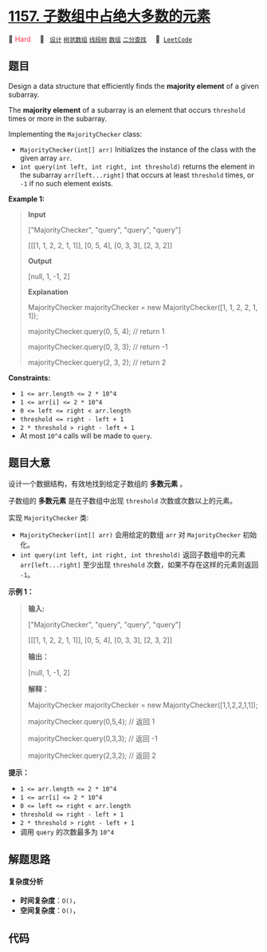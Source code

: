 # [1157. 子数组中占绝大多数的元素](https://leetcode.com/problems/online-majority-element-in-subarray)

🔴 <font color=#ff334b>Hard</font>&emsp; 🔖&ensp; [`设计`](/outline/tag/design.md) [`树状数组`](/outline/tag/binary-indexed-tree.md) [`线段树`](/outline/tag/segment-tree.md) [`数组`](/outline/tag/array.md) [`二分查找`](/outline/tag/binary-search.md)&emsp; 🔗&ensp;[`LeetCode`](https://leetcode.com/problems/online-majority-element-in-subarray)

## 题目

Design a data structure that efficiently finds the **majority element** of a
given subarray.

The **majority element** of a subarray is an element that occurs `threshold`
times or more in the subarray.

Implementing the `MajorityChecker` class:

  * `MajorityChecker(int[] arr)` Initializes the instance of the class with the given array `arr`.
  * `int query(int left, int right, int threshold)` returns the element in the subarray `arr[left...right]` that occurs at least `threshold` times, or `-1` if no such element exists.



**Example 1:**

> 
> 
> 
> 
> 
> **Input**
> 
> ["MajorityChecker", "query", "query", "query"]
> 
> [[[1, 1, 2, 2, 1, 1]], [0, 5, 4], [0, 3, 3], [2, 3, 2]]
> 
> **Output**
> 
> [null, 1, -1, 2]
> 
> 
> 
> **Explanation**
> 
> MajorityChecker majorityChecker = new MajorityChecker([1, 1, 2, 2, 1, 1]);
> 
> majorityChecker.query(0, 5, 4); // return 1
> 
> majorityChecker.query(0, 3, 3); // return -1
> 
> majorityChecker.query(2, 3, 2); // return 2

**Constraints:**

  * `1 <= arr.length <= 2 * 10^4`
  * `1 <= arr[i] <= 2 * 10^4`
  * `0 <= left <= right < arr.length`
  * `threshold <= right - left + 1`
  * `2 * threshold > right - left + 1`
  * At most `10^4` calls will be made to `query`.


## 题目大意

设计一个数据结构，有效地找到给定子数组的 **多数元素** 。

子数组的 **多数元素** 是在子数组中出现 `threshold` 次数或次数以上的元素。

实现 `MajorityChecker` 类:

  * `MajorityChecker(int[] arr)` 会用给定的数组 `arr` 对 `MajorityChecker` 初始化。
  * `int query(int left, int right, int threshold)` 返回子数组中的元素  `arr[left...right]` 至少出现 `threshold` 次数，如果不存在这样的元素则返回 `-1`。



**示例 1：**

> 
> 
> 
> 
> 
> **输入:**
> 
> ["MajorityChecker", "query", "query", "query"]
> 
> [[[1, 1, 2, 2, 1, 1]], [0, 5, 4], [0, 3, 3], [2, 3, 2]]
> 
> **输出：**
> 
> [null, 1, -1, 2]
> 
> 
> 
> **解释：**
> 
> MajorityChecker majorityChecker = new MajorityChecker([1,1,2,2,1,1]);
> 
> majorityChecker.query(0,5,4); // 返回 1
> 
> majorityChecker.query(0,3,3); // 返回 -1
> 
> majorityChecker.query(2,3,2); // 返回 2
> 
> 



**提示：**

  * `1 <= arr.length <= 2 * 10^4`
  * `1 <= arr[i] <= 2 * 10^4`
  * `0 <= left <= right < arr.length`
  * `threshold <= right - left + 1`
  * `2 * threshold > right - left + 1`
  * 调用 `query` 的次数最多为 `10^4` 


## 解题思路

#### 复杂度分析

- **时间复杂度**：`O()`，
- **空间复杂度**：`O()`，

## 代码

```javascript

```